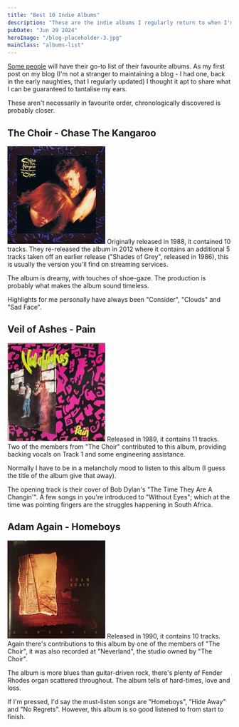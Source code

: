 ```yaml
---
title: "Best 10 Indie Albums"
description: "These are the indie albums I regularly return to when I'm not sure what to listen to."
pubDate: "Jun 29 2024"
heroImage: "/blog-placeholder-3.jpg"
mainClass: "albums-list"
---
```


[Some people](https://hicks.design/journal/hicks-design-best-15-albums) will have their go-to list of their favourite albums. As my first post on my blog (I'm not a stranger to maintaining a blog - I had one, back in the early naughties, that I regularly updated) I thought it apt to share what I can be guaranteed to tantalise my ears.

These aren't necessarily in favourite order, chronologically discovered is probably closer.

## The Choir - Chase The Kangaroo

![The Choir - Chase The Kangaroo album cover](../../assets/images/the-choir--chase-the-kangaroo.jpg) Originally released in 1988, it contained 10 tracks. They re-released the album in 2012 where it contains an additional 5 tracks taken off an earlier release ("Shades of Grey", released in 1986), this is usually the version you'll find on streaming services.

The album is dreamy, with touches of shoe-gaze. The production is probably what makes the album sound timeless.

Highlights for me personally have always been "Consider", "Clouds" and "Sad Face".

## Veil of Ashes - Pain

![Veil of Ashes - Pain album cover](../../assets/images/veil-of-ashes--pain.jpg) Released in 1989, it contains 11 tracks. Two of the members from "The Choir" contributed to this album, providing backing vocals on Track 1 and some engineering assistance.

Normally I have to be in a melancholy mood to listen to this album (I guess the title of the album give that away).

The opening track is their cover of Bob Dylan's "The Time They Are A Changin'". A few songs in you're introduced to "Without Eyes"; which at the time was pointing fingers are the struggles happening in South Africa.

## Adam Again - Homeboys

![Adam Again - Homeboys album cover](../../assets/images/adam-again--homeboys.jpg) Released in 1990, it contains 10 tracks. Again there's contributions to this album by one of the members of "The Choir", it was also recorded at "Neverland", the studio owned by "The Choir".

The album is more blues than guitar-driven rock, there's plenty of Fender Rhodes organ scattered throughout. The album tells of hard-times, love and loss.

If I'm pressed, I'd say the must-listen songs are "Homeboys", "Hide Away" and "No Regrets". However, this album is so good listened to from start to finish.
